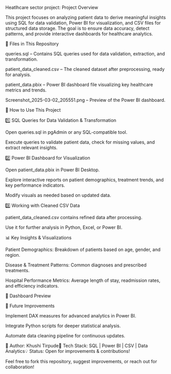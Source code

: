 Heatlhcare sector project:
Project Overview

This project focuses on analyzing patient data to derive meaningful insights using SQL for data validation, Power BI for visualization, and CSV files for structured data storage. The goal is to ensure data accuracy, detect patterns, and provide interactive dashboards for healthcare analytics.

📂 Files in This Repository

queries.sql – Contains SQL queries used for data validation, extraction, and transformation.

patient_data_cleaned.csv – The cleaned dataset after preprocessing, ready for analysis.

patient_data.pbix – Power BI dashboard file visualizing key healthcare metrics and trends.

Screenshot_2025-03-02_205551.png – Preview of the Power BI dashboard.

🔧 How to Use This Project

1️⃣ SQL Queries for Data Validation & Transformation

Open queries.sql in pgAdmin or any SQL-compatible tool.

Execute queries to validate patient data, check for missing values, and extract relevant insights.

2️⃣ Power BI Dashboard for Visualization

Open patient_data.pbix in Power BI Desktop.

Explore interactive reports on patient demographics, treatment trends, and key performance indicators.

Modify visuals as needed based on updated data.

3️⃣ Working with Cleaned CSV Data

patient_data_cleaned.csv contains refined data after processing.

Use it for further analysis in Python, Excel, or Power BI.

📊 Key Insights & Visualizations

Patient Demographics: Breakdown of patients based on age, gender, and region.

Disease & Treatment Patterns: Common diagnoses and prescribed treatments.

Hospital Performance Metrics: Average length of stay, readmission rates, and efficiency indicators.

📸 Dashboard Preview



🚀 Future Improvements

Implement DAX measures for advanced analytics in Power BI.

Integrate Python scripts for deeper statistical analysis.

Automate data cleaning pipeline for continuous updates.

🔗 Author: Khushi Tirpude📌 Tech Stack: SQL | Power BI | CSV | Data Analytics💡 Status: Open for improvements & contributions!

Feel free to fork this repository, suggest improvements, or reach out for collaboration!
